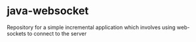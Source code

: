 # java-websocket
Repository for a simple incremental application which involves using web-sockets to connect to the server

